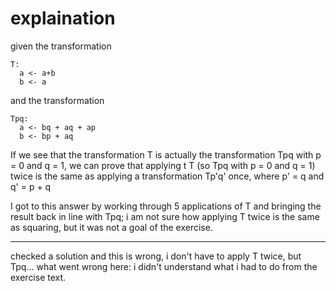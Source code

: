# explaination

given the transformation

  ```math?:
  T:
    a <- a+b
    b <- a
  ```

and the transformation

  ```math?:
  Tpq:
    a <- bq + aq + ap
    b <- bp + aq
  ```

If we see that the transformation T is actually the transformation Tpq with p = 0 and
q = 1, we can prove that applying t T (so Tpq with p = 0 and q = 1) twice is the same
as applying a transformation Tp'q' once, where p' = q and q' = p + q

I got to this answer by working through 5 applications of T and bringing the result
back in line with Tpq; i am not sure how applying T twice is the same as squaring, but
it was not a goal of the exercise.

---

checked a solution and this is wrong, i don't have to apply T twice, but Tpq...
what went wrong here: i didn't understand what i had to do from the exercise text.
